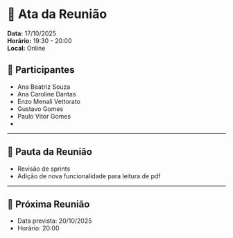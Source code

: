 # 📄 Ata da Reunião

**Data:** 17/10/2025  
**Horário:** 19:30 - 20:00  
**Local:** Online  

## 👥 Participantes
- Ana Beatriz Souza 
- Ana Caroline Dantas 
- Enzo Menali Vettorato
- Gustavo Gomes 
- Paulo Vitor Gomes
- 
---

## 📌 Pauta da Reunião

- Revisão de sprints
- Adição de nova funcionalidade para leitura de pdf

---

## 📅 Próxima Reunião

- Data prevista: 20/10/2025
- Horário: 20:00
